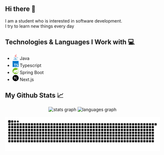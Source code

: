## Hi there 👋

I am a student who is interested in software development.  
I try to learn new things every day

## Technologies & Languages ​​I Work with 💻
* <img src="assets/java-original.svg" alt="Java" height="20" /> Java  
* <img src="assets/typescript-original.svg" alt="TypeScript" height="20" /> Typescript  
* <img src="assets/spring-original.svg" alt="Spring Boot" height="20" /> Spring Boot  
* <img src="assets/nextjs-original.svg" alt="Next.js" height="20" /> Next.js  

## My Github Stats 📈
<div align="center">
  <img src="https://github-readme-stats.vercel.app/api?username=emekbarisisliyen&hide_title=false&hide_rank=false&show_icons=true&include_all_commits=true&count_private=true&disable_animations=false&theme=dracula&locale=en&hide_border=false" width="49%" alt="stats graph" />
  <img src="https://github-readme-stats.vercel.app/api/top-langs?username=emekbarisisliyen&locale=en&hide_title=false&layout=compact&card_width=320&langs_count=5&theme=dracula&hide_border=false" width="49%" alt="languages graph" />
</div>

<br clear="both" />

<img src="https://raw.githubusercontent.com/emekbarisisliyen/emekbarisisliyen/refs/heads/main/assets/github-contribution-grid-snake-dark.svg" alt="Snake animation" />
